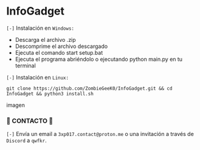 # InfoGadget

`[-]` Instalación en `Windows:`

- Descarga el archivo .zip
- Descomprime el archivo descargado
- Ejecuta el comando start setup.bat
- Ejecuta el programa abriéndolo o ejecutando python main.py en tu terminal

`[-]` Instalación en `Linux:`

```shell
git clone https://github.com/ZombieGeeK0/InfoGadget.git && cd InfoGadget && python3 install.sh
```

imagen

### 📧 CONTACTO 📧

`[-]` Envía un email a `3xp017.contact@proton.me` o una invitación a través de `Discord` a `qwfkr`.
